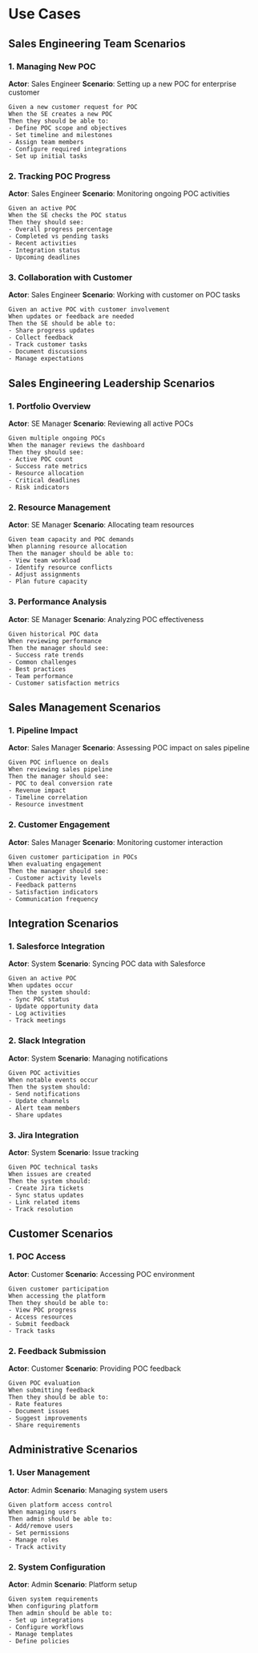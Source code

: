 # Use Cases

## Sales Engineering Team Scenarios

### 1. Managing New POC
**Actor**: Sales Engineer
**Scenario**: Setting up a new POC for enterprise customer
```
Given a new customer request for POC
When the SE creates a new POC
Then they should be able to:
- Define POC scope and objectives
- Set timeline and milestones
- Assign team members
- Configure required integrations
- Set up initial tasks
```

### 2. Tracking POC Progress
**Actor**: Sales Engineer
**Scenario**: Monitoring ongoing POC activities
```
Given an active POC
When the SE checks the POC status
Then they should see:
- Overall progress percentage
- Completed vs pending tasks
- Recent activities
- Integration status
- Upcoming deadlines
```

### 3. Collaboration with Customer
**Actor**: Sales Engineer
**Scenario**: Working with customer on POC tasks
```
Given an active POC with customer involvement
When updates or feedback are needed
Then the SE should be able to:
- Share progress updates
- Collect feedback
- Track customer tasks
- Document discussions
- Manage expectations
```

## Sales Engineering Leadership Scenarios

### 1. Portfolio Overview
**Actor**: SE Manager
**Scenario**: Reviewing all active POCs
```
Given multiple ongoing POCs
When the manager reviews the dashboard
Then they should see:
- Active POC count
- Success rate metrics
- Resource allocation
- Critical deadlines
- Risk indicators
```

### 2. Resource Management
**Actor**: SE Manager
**Scenario**: Allocating team resources
```
Given team capacity and POC demands
When planning resource allocation
Then the manager should be able to:
- View team workload
- Identify resource conflicts
- Adjust assignments
- Plan future capacity
```

### 3. Performance Analysis
**Actor**: SE Manager
**Scenario**: Analyzing POC effectiveness
```
Given historical POC data
When reviewing performance
Then the manager should see:
- Success rate trends
- Common challenges
- Best practices
- Team performance
- Customer satisfaction metrics
```

## Sales Management Scenarios

### 1. Pipeline Impact
**Actor**: Sales Manager
**Scenario**: Assessing POC impact on sales pipeline
```
Given POC influence on deals
When reviewing sales pipeline
Then the manager should see:
- POC to deal conversion rate
- Revenue impact
- Timeline correlation
- Resource investment
```

### 2. Customer Engagement
**Actor**: Sales Manager
**Scenario**: Monitoring customer interaction
```
Given customer participation in POCs
When evaluating engagement
Then the manager should see:
- Customer activity levels
- Feedback patterns
- Satisfaction indicators
- Communication frequency
```

## Integration Scenarios

### 1. Salesforce Integration
**Actor**: System
**Scenario**: Syncing POC data with Salesforce
```
Given an active POC
When updates occur
Then the system should:
- Sync POC status
- Update opportunity data
- Log activities
- Track meetings
```

### 2. Slack Integration
**Actor**: System
**Scenario**: Managing notifications
```
Given POC activities
When notable events occur
Then the system should:
- Send notifications
- Update channels
- Alert team members
- Share updates
```

### 3. Jira Integration
**Actor**: System
**Scenario**: Issue tracking
```
Given POC technical tasks
When issues are created
Then the system should:
- Create Jira tickets
- Sync status updates
- Link related items
- Track resolution
```

## Customer Scenarios

### 1. POC Access
**Actor**: Customer
**Scenario**: Accessing POC environment
```
Given customer participation
When accessing the platform
Then they should be able to:
- View POC progress
- Access resources
- Submit feedback
- Track tasks
```

### 2. Feedback Submission
**Actor**: Customer
**Scenario**: Providing POC feedback
```
Given POC evaluation
When submitting feedback
Then they should be able to:
- Rate features
- Document issues
- Suggest improvements
- Share requirements
```

## Administrative Scenarios

### 1. User Management
**Actor**: Admin
**Scenario**: Managing system users
```
Given platform access control
When managing users
Then admin should be able to:
- Add/remove users
- Set permissions
- Manage roles
- Track activity
```

### 2. System Configuration
**Actor**: Admin
**Scenario**: Platform setup
```
Given system requirements
When configuring platform
Then admin should be able to:
- Set up integrations
- Configure workflows
- Manage templates
- Define policies
